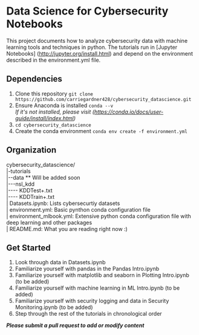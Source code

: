 # Data Science for Cybersecurity Notebooks

This project documents how to analyze cybersecurity data with machine learning tools and techniques in python.  The tutorials run in [Jupyter Notebooks] (http://jupyter.org/install.html) and depend on the environment described in the environment.yml file.  

## Dependencies
1. Clone this repository
`git clone https://github.com/carriegardner428/cybersecurity_datascience.git`
2. Ensure Anaconda is installed
`conda --v`  
  <em> If it's not installed, please visit (https://conda.io/docs/user-guide/install/index.html) </em>
3. `cd cybersecurity_datascience`
4. Create the conda environment
`conda env create -f environment.yml`

## Organization
cybersecurity_datascience/  
|-tutorials  
|--data  ** Will be added soon  
|---nsl_kdd  
|---- KDDTest+.txt  
|---- KDDTrain+.txt  
| Datasets.ipynb: Lists cybersecurtiy datasets  
| environment.yml: Basic pynthon conda configuration file  
| environment_mlbook.yml: Extensive python conda configuration file with deep   learning and other packages  
| README.md:  What you are reading right now :)  

## Get Started
1. Look through data in Datasets.ipynb
2. Familiarize yourself with pandas in the Pandas Intro.ipynb
3. Familiarize yourself with matplotlib and seaborn in Plotting Intro.ipynb (to be added)
4. Familiarize yourself with machine learning in ML Intro.ipynb (to be added)
5. Familiarize yourself with security logging and data in Security Monitoring.ipynb (to be added)
6. Step through the rest of the tutorials in chronological order

***Please submit a pull request to add or modify content***
